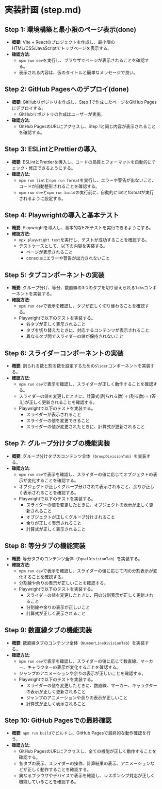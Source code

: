 # 実装計画 (step.md)

## Step 1: 環境構築と最小限のページ表示(done)

- **概要**: Vite + Reactのプロジェクトを作成し、最小限のHTML/CSS/JavaScriptでトップページを表示する。
- **確認方法**:
    - `npm run dev`を実行し、ブラウザでページが表示されることを確認する。
    - 表示される内容は、仮のタイトルと簡単なメッセージで良い。

## Step 2: GitHub Pagesへのデプロイ(done)

- **概要**: GitHubリポジトリを作成し、Step 1で作成したページをGitHub Pagesにデプロイする。
  - GitHubリポジトリの作成はユーザーが実施。
- **確認方法**:
    - GitHub PagesのURLにアクセスし、Step 1と同じ内容が表示されることを確認する。

## Step 3: ESLintとPrettierの導入

- **概要**: ESLintとPrettierを導入し、コードの品質とフォーマットを自動的にチェック・修正できるようにする。
- **確認方法**:
    - `npm run lint`と`npm run format`を実行し、エラーや警告が出ないこと、コードが自動整形されることを確認する。
    - `npm run dev`と`npm run build`の実行前に、自動的にlintとformatが実行されるように設定する。

## Step 4: Playwrightの導入と基本テスト

- **概要**: Playwrightを導入し、基本的なE2Eテストを実行できるようにする。
- **確認方法**:
    - `npx playwright test`を実行し、テストが成功することを確認する。
    - テストケースとして、以下の内容を実装する。
        - ページが表示されること
        - consoleにエラーや警告が出力されないこと

## Step 5: タブコンポーネントの実装

- **概要**: グループ分け、等分、数直線の3つのタブを切り替えられる`Tabs`コンポーネントを実装する。
- **確認方法**:
    - `npm run dev`で表示を確認し、タブが正しく切り替わることを確認する。
    - Playwrightで以下のテストを実装する。
        - 各タブが正しく表示されること
        - タブを切り替えたときに、対応するコンテンツが表示されること
        - 異なるタブ間でスライダーの値が保持されないこと
## Step 6: スライダーコンポーネントの実装

- **概要**: 割られる数と割る数を設定するための`Slider`コンポーネントを実装する。
- **確認方法**:
    - `npm run dev`で表示を確認し、スライダーが正しく動作することを確認する。
    - スライダーの値を変更したときに、計算式(割られる数) ÷ (割る数) = (答え)が正しく更新されることを確認する。
    - Playwrightで以下のテストを実装する。
        - スライダーが表示されること
        - スライダーの値を変更できること
        - スライダーの値が変更されたときに、計算式が更新されること

## Step 7: グループ分けタブの機能実装

- **概要**: グループ分けタブのコンテンツ全体（`GroupDivisionTab`）を実装する。
- **確認方法**:
    - `npm run dev`で表示を確認し、スライダーの値に応じてオブジェクトの表示が変化することを確認する。
    - オブジェクトが正しくグループ分けされて表示されること、余りが正しく表示されることを確認する。
    - Playwrightで以下のテストを実装する。
        - スライダーの値を変更したときに、オブジェクトの表示が正しく更新されること
        - オブジェクトが正しくグループ分けされること
        - 余りが正しく表示されること
        - 計算式が正しく表示されること

## Step 8: 等分タブの機能実装

- **概要**: 等分タブのコンテンツ全体（`EqualDivisionTab`）を実装する。
- **確認方法**:
    - `npm run dev`で表示を確認し、スライダーの値に応じて円の分割表示が変化することを確認する。
    - 分割線や余りの表示が正しいことを確認する。
    - Playwrightで以下のテストを実装する。
        - スライダーの値を変更したときに、円の分割表示が正しく更新されること
        - 分割線や余りの表示が正しいこと
        - 計算式が正しく表示されること

## Step 9: 数直線タブの機能実装

- **概要**: 数直線タブのコンテンツ全体（`NumberLineDivisionTab`）を実装する。
- **確認方法**:
    - `npm run dev`で表示を確認し、スライダーの値に応じて数直線、マーカー、キャラクターの表示が変化することを確認する。
    - ジャンプのアニメーションや余りの表示が正しいことを確認する。
    - Playwrightで以下のテストを実装する。
        - スライダーの値を変更したときに、数直線、マーカー、キャラクターの表示が正しく更新されること
        - ジャンプのアニメーションや余りの表示が正しいこと
        - 計算式が正しく表示されること

## Step 10: GitHub Pagesでの最終確認

- **概要**: `npm run build`でビルドし、GitHub Pagesで最終的な動作確認を行う。
- **確認方法**:
    - GitHub PagesのURLにアクセスし、全ての機能が正しく動作することを確認する。
    - 各タブの表示、スライダーの操作、計算結果の表示、アニメーションなどが正しく動作することを確認する。
    - 異なるブラウザやデバイスで表示を確認し、レスポンシブ対応が正しく機能していることを確認する。